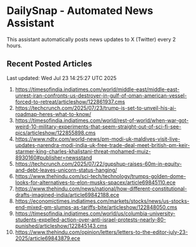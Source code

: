 # DailySnap - Automated News Assistant

This assistant automatically posts news updates to X (Twitter) every 2 hours.

## Recent Posted Articles

Last updated: Wed Jul 23 14:25:27 UTC 2025

1. https://timesofindia.indiatimes.com/world/middle-east/middle-east-unrest-iran-confronts-us-destroyer-in-gulf-of-oman-american-vessel-forced-to-retreat/articleshow/122861937.cms
2. https://techcrunch.com/2025/07/23/trump-is-set-to-unveil-his-ai-roadmap-heres-what-to-know/
3. https://timesofindia.indiatimes.com/world/rest-of-world/when-war-got-weird-10-military-experiments-that-seem-straight-out-of-sci-fi-see-pics/articleshow/122855898.cms
4. https://www.ndtv.com/world-news/pm-modi-uk-maldives-visit-live-updates-narendra-modi-india-uk-free-trade-deal-meet-british-pm-keir-starmer-king-charles-khalistani-threat-mohamed-muiz-8930160#publisher=newsstand
5. https://techcrunch.com/2025/07/22/gupshup-raises-60m-in-equity-and-debt-leaves-unicorn-status-hanging/
6. https://www.thehindu.com/sci-tech/technology/trumps-golden-dome-looks-for-alternatives-to-elon-musks-spacex/article69845110.ece
7. https://www.thehindu.com/news/national/how-different-constitutional-drafts-imagined-india/article69842188.ece
8. https://economictimes.indiatimes.com/markets/stocks/news/us-stocks-end-mixed-gm-slumps-as-tariffs-bite/articleshow/122848050.cms
9. https://timesofindia.indiatimes.com/world/us/columbia-university-students-expelled-action-over-anti-israel-protests-nearly-80-punished/articleshow/122845143.cms
10. https://www.thehindu.com/opinion/letters/letters-to-the-editor-july-23-2025/article69843879.ece
